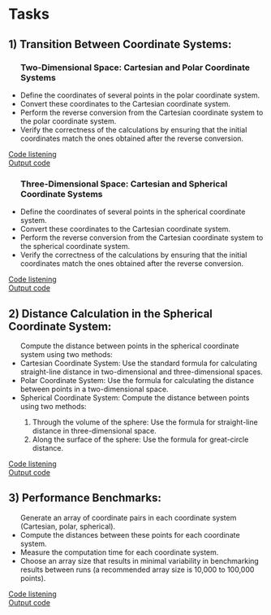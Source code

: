 <h1>Tasks</h1>
<h2>1) Transition Between Coordinate Systems:</h2>
 <ul><h3>Two-Dimensional Space: Cartesian and Polar Coordinate Systems</h3>
  <li>Define the coordinates of several points in the polar coordinate system.</li>
  <li>Convert these coordinates to the Cartesian coordinate system.</li>
  <li>Perform the reverse conversion from the Cartesian coordinate system to the polar coordinate system.</li>
  <li>Verify the correctness of the calculations by ensuring that the initial coordinates match the ones obtained after the reverse conversion.</li>
</ul>
<a href="https://github.com/Sun-95/Implementation-of-Coordinate-System-Transformations/blob/main/polar_to_cartesian.cpp">Code listening</a> <br>
<a href="https://github.com/Sun-95/Implementation-of-Coordinate-System-Transformations/blob/main/screenshotes/polar_to_cartesian.png">Output code</a>
<ul><h3>Three-Dimensional Space: Cartesian and Spherical Coordinate Systems</h3>
  <li>Define the coordinates of several points in the spherical coordinate system.</li>
  <li>Convert these coordinates to the Cartesian coordinate system.</li>
  <li>Perform the reverse conversion from the Cartesian coordinate system to the spherical coordinate system.</li>
  <li>Verify the correctness of the calculations by ensuring that the initial coordinates match the ones obtained after the reverse conversion.</li>
</ul>
<a href="https://github.com/Sun-95/Implementation-of-Coordinate-System-Transformations/blob/main/spherical_to_cartesian.cpp">Code listening</a> <br>
<a href="https://github.com/Sun-95/Implementation-of-Coordinate-System-Transformations/blob/main/screenshotes/spherical_to_cartesian.png">Output code</a>
<h2>2) Distance Calculation in the Spherical Coordinate System:</h2>
 <ul>Compute the distance between points in the spherical coordinate system using two methods:
  <li>Cartesian Coordinate System: Use the standard formula for calculating straight-line distance in two-dimensional and three-dimensional spaces.</li>
  <li>Polar Coordinate System: Use the formula for calculating the distance between points in a two-dimensional space.</li>
  <li>Spherical Coordinate System: Compute the distance between points using two methods:</li>
  <ol>
  <li>Through the volume of the sphere: Use the formula for straight-line distance in three-dimensional space.</li>
  <li>Along the surface of the sphere: Use the formula for great-circle distance.</li>
  </ol>
 </ul>
<a href="https://github.com/Sun-95/Implementation-of-Coordinate-System-Transformations/blob/main/distance_calculation.cpp">Code listening</a> <br>
<a href="https://github.com/Sun-95/Implementation-of-Coordinate-System-Transformations/blob/main/screenshotes/distance_calculation.png">Output code</a>
<h2>3) Performance Benchmarks:</h2>
 <ul>Generate an array of coordinate pairs in each coordinate system (Cartesian, polar, spherical).
  <li>Compute the distances between these points for each coordinate system.</li>
  <li>Measure the computation time for each coordinate system.</li>
  <li>Choose an array size that results in minimal variability in benchmarking results between runs (a recommended array size is 10,000 to 100,000 points).</li>
 </ul>
<a href="https://github.com/Sun-95/Implementation-of-Coordinate-System-Transformations/blob/main/perfomance_benchmarks.cpp">Code listening</a> <br>
<a href="https://github.com/Sun-95/Implementation-of-Coordinate-System-Transformations/blob/main/screenshotes/perfomance_benchmarks.png">Output code</a>
